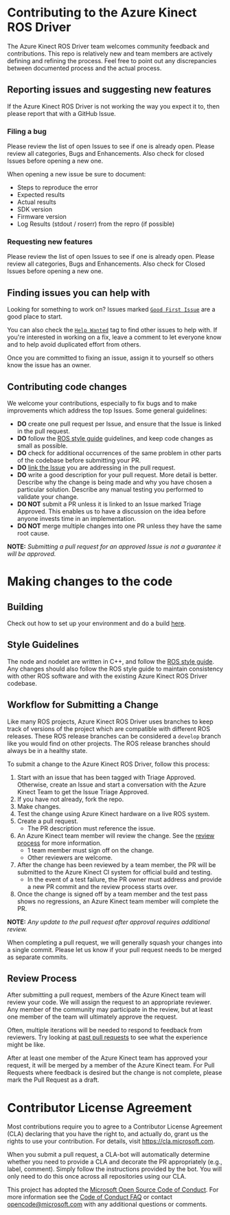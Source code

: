 # Contributing to the Azure Kinect ROS Driver

The Azure Kinect ROS Driver team welcomes community feedback and contributions. This repo
is relatively new and team members are actively defining and refining the process. Feel free to point out any 
discrepancies between documented process and the actual process.

## Reporting issues and suggesting new features

If the Azure Kinect ROS Driver is not working the way you expect it to, then please report that with a GitHub Issue.

### Filing a bug

Please review the list of open Issues to see if one is already open. Please review all categories, Bugs and 
Enhancements. Also check for closed Issues before opening a new one.

When opening a new issue be sure to document:

* Steps to reproduce the error
* Expected results
* Actual results
* SDK version
* Firmware version
* Log Results (stdout / roserr) from the repro (if possible)

### Requesting new features

Please review the list of open Issues to see if one is already open. Please review all categories, Bugs and 
Enhancements. Also check for Closed Issues before opening a new one.

## Finding issues you can help with

Looking for something to work on? Issues marked [``Good First Issue``](https://github.com/microsoft/Azure_Kinect_ROS_Driver/labels/good%20first%20issue) 
are a good place to start.

You can also check the [``Help Wanted``](https://github.com/microsoft/Azure_Kinect_ROS_Driver/labels/help%20wanted) tag to 
find other issues to help with. If you're interested in working on a fix, leave a comment to let everyone know and to help 
avoid duplicated effort from others.

Once you are committed to fixing an issue, assign it to yourself so others know the issue has an owner.

## Contributing code changes

We welcome your contributions, especially to fix bugs and to make improvements which address the top Issues. Some general 
guidelines:

* **DO** create one pull request per Issue, and ensure that the Issue is linked in the pull request.
* **DO** follow the [ROS style guide](http://wiki.ros.org/CppStyleGuide) guidelines, and keep code changes as small as possible.
* **DO** check for additional occurrences of the same problem in other parts of the codebase before submitting your PR.
* **DO** [link the Issue](https://github.com/blog/957-introducing-issue-mentions) you are addressing in the pull request.
* **DO** write a good description for your pull request. More detail is better. Describe why the change is being made and 
why you have chosen a particular solution. Describe any manual testing you performed to validate your change.
* **DO NOT** submit a PR unless it is linked to an Issue marked Triage Approved. This enables us to have a discussion on 
the idea before anyone invests time in an implementation.
* **DO NOT** merge multiple changes into one PR unless they have the same root cause.

**NOTE:** *Submitting a pull request for an approved Issue is not a guarantee it will be approved.*

# Making changes to the code

## Building
Check out how to set up your environment and do a build [here](docs/building.md).

## Style Guidelines
The node and nodelet are written in C++, and follow the [ROS style guide](http://wiki.ros.org/CppStyleGuide). Any changes should also follow the ROS style guide to maintain consistency with other ROS software and with the existing Azure Kinect ROS Driver codebase.

## Workflow for Submitting a Change

Like many ROS projects, Azure Kinect ROS Driver uses branches to keep track of versions of the project which are compatible with different ROS releases. These ROS release branches can be considered a `develop` branch like you would find on other projects. The ROS release branches should always be in a healthy state.

To submit a change to the Azure Kinect ROS Driver, follow this process:

1) Start with an issue that has been tagged with Triage Approved. Otherwise, create an Issue and
start a conversation with the Azure Kinect Team to get the Issue Triage Approved.
1) If you have not already, fork the repo.
1) Make changes.
1) Test the change using Azure Kinect hardware on a live ROS system.
1) Create a pull request.
   * The PR description must reference the issue.
1) An Azure Kinect team member will review the change. See the [review process](#review-process) for more information.
   * 1 team member must sign off on the change.
   * Other reviewers are welcome.
1) After the change has been reviewed by a team member, the PR will be submitted to the Azure Kinect CI system for official build and testing.
   * In the event of a test failure, the PR owner must address and provide a new PR commit and the review process starts over.
1) Once the change is signed off by a team member and the test pass shows no regressions, an Azure Kinect team member will complete the PR.

**NOTE:** *Any update to the pull request after approval requires additional review.*

When completing a pull request, we will generally squash your changes into a single commit. Please
let us know if your pull request needs to be merged as separate commits.

## Review Process
After submitting a pull request, members of the Azure Kinect team will review your code. We will
assign the request to an appropriate reviewer. Any member of the community may
participate in the review, but at least one member of the team will ultimately approve
the request.

Often, multiple iterations will be needed to respond to feedback from reviewers. Try looking at
[past pull requests](https://github.com/Microsoft/Azure_Kinect_ROS_Driver/pulls?q=is%3Apr+is%3Aclosed) to see what the 
experience might be like.

After at least one member of the Azure Kinect team has approved your request, it will be merged by a member of the Azure
Kinect team. For Pull Requests where feedback is desired but the change is not complete, please mark the Pull Request
as a draft.

# Contributor License Agreement
Most contributions require you to agree to a Contributor License Agreement (CLA) declaring that you have
the right to, and actually do, grant us the rights to use your contribution. For details, visit https://cla.microsoft.com.

When you submit a pull request, a CLA-bot will automatically determine whether
you need to provide a CLA and decorate the PR appropriately (e.g., label,
comment). Simply follow the instructions provided by the bot. You will only
need to do this once across all repositories using our CLA.

This project has adopted the [Microsoft Open Source Code of Conduct](https://opensource.microsoft.com/codeofconduct/). 
For more information see the [Code of Conduct FAQ](https://opensource.microsoft.com/codeofconduct/faq/) or contact 
[opencode@microsoft.com](mailto:opencode@microsoft.com) with any additional questions or comments.
